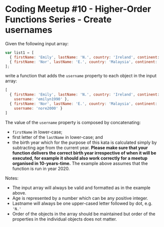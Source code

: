 # Coding Meetup #10 - Higher-Order Functions Series - Create usernames

Given the following input array:

```javascript
var list1 = [
  { firstName: 'Emily', lastName: 'N.', country: 'Ireland', continent: 'Europe', age: 30, language: 'Ruby' },
  { firstName: 'Nor', lastName: 'E.', country: 'Malaysia', continent: 'Asia', age: 20, language: 'Clojure' }
];
```

write a function that adds the `username` property to each object in the input array:

```javascript
[
  { firstName: 'Emily', lastName: 'N.', country: 'Ireland', continent: 'Europe', age: 30, language: 'Ruby', 
    username: 'emilyn1990' },
  { firstName: 'Nor', lastName: 'E.', country: 'Malaysia', continent: 'Asia', age: 20, language: 'Clojure', 
    username: 'nore2000' }
]
```

The value of the `username` property is composed by concatenating:

* `firstName` in lower-case;
* first letter of the `lastName` in lower-case; and
* the birth year which for the purpose of this kata is calculated simply by subtracting age from the current year. **Please make sure that your function delivers the correct birth year irrespective of when it will be executed, for example it should also work correctly for a meetup organised in 10-years-time.** The example above assumes that the function is run in year 2020.

Notes:
* The input array will always be valid and formatted as in the example above.
* Age is represented by a number which can be any positive integer.
* Lastname will always be one upper-cased letter followed by dot, e.g. `'N.'`
* Order of the objects in the array should be maintained but order of the properties in the individual objects does not matter. 
